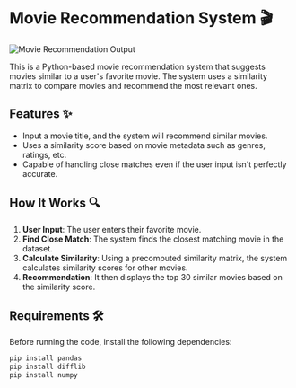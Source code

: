 # Movie Recommendation System 🎬
![Movie Recommendation Output](https://github.com/Prachisinha2005/Movie_Recommendation_system/blob/main/images/output.png)



This is a Python-based movie recommendation system that suggests movies similar to a user's favorite movie. The system uses a similarity matrix to compare movies and recommend the most relevant ones.

## Features ✨
- Input a movie title, and the system will recommend similar movies.
- Uses a similarity score based on movie metadata such as genres, ratings, etc.
- Capable of handling close matches even if the user input isn't perfectly accurate.

## How It Works 🔍
1. **User Input**: The user enters their favorite movie.
2. **Find Close Match**: The system finds the closest matching movie in the dataset.
3. **Calculate Similarity**: Using a precomputed similarity matrix, the system calculates similarity scores for other movies.
4. **Recommendation**: It then displays the top 30 similar movies based on the similarity score.

## Requirements 🛠️
Before running the code, install the following dependencies:

```bash
pip install pandas
pip install difflib
pip install numpy

